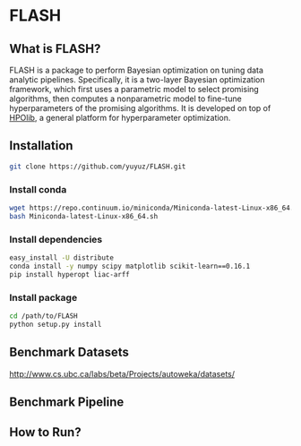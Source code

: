 # FLASH

## What is FLASH?

FLASH is a package to perform Bayesian optimization on tuning data analytic pipelines. Specifically, it is a two-layer Bayesian optimization framework, which first uses a parametric model to select promising algorithms, then computes a nonparametric model to fine-tune hyperparameters of the promising algorithms. It is developed on top of [HPOlib](https://github.com/automl/HPOlib), a general platform for hyperparameter optimization.

## Installation

```bash
git clone https://github.com/yuyuz/FLASH.git
```

### Install conda
```bash
wget https://repo.continuum.io/miniconda/Miniconda-latest-Linux-x86_64.sh
bash Miniconda-latest-Linux-x86_64.sh
```

### Install dependencies
```bash
easy_install -U distribute
conda install -y numpy scipy matplotlib scikit-learn==0.16.1
pip install hyperopt liac-arff
```

### Install package
```bash
cd /path/to/FLASH
python setup.py install
```

## Benchmark Datasets

http://www.cs.ubc.ca/labs/beta/Projects/autoweka/datasets/

## Benchmark Pipeline

## How to Run?

## 
